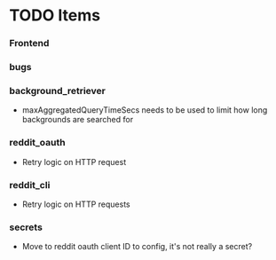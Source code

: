 # TODO Items

### Frontend

### bugs

### background_retriever
- maxAggregatedQueryTimeSecs needs to be used to limit how long backgrounds are searched for

### reddit_oauth
- Retry logic on HTTP request

### reddit_cli
- Retry logic on HTTP requests

### secrets
- Move to reddit oauth client ID to config, it's not really a secret?